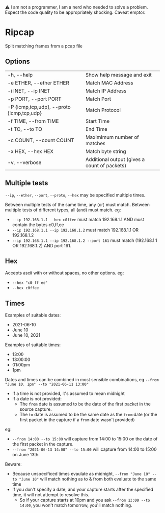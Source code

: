 :warning: I am not a programmer, I am a nerd who needed to solve a problem.
Expect the code quality to be appropriately shocking.
Caveat emptor.

# Ripcap

Split matching frames from a pcap file

 ## Options
 
|                         |                                                  |
|-------------------------|--------------------------------------------------|
| -h, --help              | Show help message and exit                       |
| -e ETHER, --ether ETHER | Match MAC Address                                |
| -i INET, --ip INET      | Match IP Address                                 |
| -p PORT, --port PORT    | Match Port                                       |
| -P {icmp,tcp,udp}, --proto {icmp,tcp,udp} | Match Protocol                 |
| -f TIME, --from TIME    | Start Time                                       |
| -t TO, --to TO          | End Time                                         |
| -c COUNT, --count COUNT | Maximimum number of matches                      |
| -x HEX, --hex HEX       | Match byte string                                |
| -v, --verbose           | Additional output (gives a count of packets)     |

## Multiple tests

`--ip`, `--ether`, `--port`, `--proto`, `--hex` may be specified multiple times.

Between multiple tests of the same time, any (or) must match.  Between multiple tests of different types, all (and) must match. eg:

* `--ip 192.168.1.1 --hex c0ffee` must match 192.168.1.1 AND must contain the bytes c0,ff,ee
* `--ip 192.168.1.1 --ip 192.168.1.2` must match 192.168.1.1 OR 192.168.1.2
* `--ip 192.168.1.1 --ip 192.168.1.2 --port 161` must match (192.168.1.1 OR 192.168.1.2) AND port 161.

## Hex

Accepts ascii with or without spaces, no other options.  eg:

* `--hex "c0 ff ee"`
* `--hex c0ffee`

## Times

Examples of suitable dates:

* 2021-06-10
* June 10
* June 10, 2021

Examples of suitable times:

* 13:00
* 13:00:00
* 01:00pm
* 1pm

Dates and times can be combined in most sensible combinations, eg `--from "June 10, 1pm" --to "2021-06-11 13:00"`

* If a time is not provided, it's assumed to mean midnight
* If a date is not provided:
  * The `from` date is assumed to be the date of the first packet in the source capture.
  * The `to` date is assumed to be the same date as the `from` date (or the first packet in the capture if a `from` date wasn't provided)

eg:

* `--from 14:00 --to 15:00` will capture from 14:00 to 15:00 on the date of the first packet in the capture.
* `--from "2021-06-13 14:00" --to 15:00` will capture from 14:00 to 15:00 on June 13th.

Beware:

 * Because unspecificed times evaulate as midnight, `--from "June 10" --to "June 10"` will match nothing as to & from both evaluate to the same time
 * If you don't specify a date, and your capture starts after the specified time, it will not attempt to resolve this.
   * So if your capture starts at 10pm and you ask `--from 13:00 --to 14:00`, you won't match tomorrow, you'll match nothing.